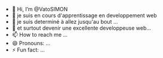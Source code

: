 - 👋 Hi, I’m @VatoSIMON
- 👀 je suis en cours d'apprentissage en developpement web
- 🌱  je suis determiné à allez jusqu'au bout ...
- 💞️ et surtout devenir une excellente developpeuse web...
- 📫 How to reach me ...
- 😄 Pronouns: ...
- ⚡ Fun fact: ...

<!---
VatoSIMON/VatoSIMON is a ✨ special ✨ repository because its `README.md` (this file) appears on your GitHub profile.
You can click the Preview link to take a look at your changes.
--->
